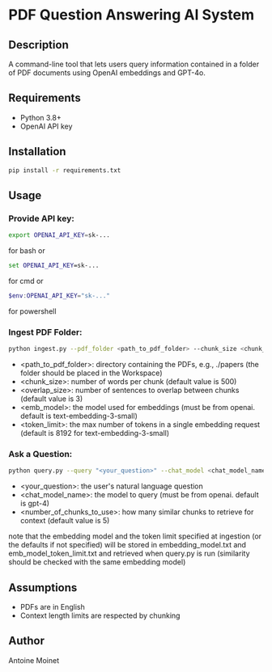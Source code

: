 # PDF Question Answering AI System

## Description
A command-line tool that lets users query information contained in a folder of PDF documents using OpenAI embeddings and GPT-4o.

## Requirements
- Python 3.8+
- OpenAI API key

## Installation
```bash
pip install -r requirements.txt
```

## Usage
### Provide API key:
```bash
export OPENAI_API_KEY=sk-...
```
for bash or
```cmd
set OPENAI_API_KEY=sk-...
```
for cmd or
```powershell
$env:OPENAI_API_KEY="sk-..."
```
for powershell

### Ingest PDF Folder:
```bash
python ingest.py --pdf_folder <path_to_pdf_folder> --chunk_size <chunk_size> --chunk_overlap <overlap_size> --embedding_model <emb_model> --token_limit <token_limit>
```

- <path_to_pdf_folder>: directory containing the PDFs, e.g., ./papers (the folder should be placed in the Workspace)
- <chunk_size>: number of words per chunk (default value is 500)
- <overlap_size>: number of sentences to overlap between chunks (default value is 3)
- <emb_model>: the model used for embeddings (must be from openai. default is text-embedding-3-small)
- <token_limit>: the max number of tokens in a single embedding request (default is 8192 for text-embedding-3-small)


### Ask a Question:
```bash
python query.py --query "<your_question>" --chat_model <chat_model_name> --top_k <number_of_chunks_to_use>
```

- <your_question>: the user's natural language question
- <chat_model_name>: the model to query (must be from openai. default is gpt-4)
- <number_of_chunks_to_use>: how many similar chunks to retrieve for context (default value is 5)

note that the embedding model and the token limit specified at ingestion (or the defaults if not specified) will be stored in embedding_model.txt and emb_model_token_limit.txt and retrieved when query.py is run (similarity should be checked with the same embedding model)


## Assumptions
- PDFs are in English
- Context length limits are respected by chunking


## Author
Antoine Moinet

